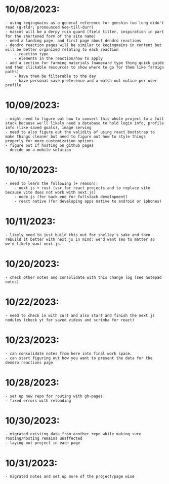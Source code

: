 # 10/08/2023:
    - using keqingmains as a general reference for genshin too long didn't read (g-tldr; pronounced Gee-till-durr)
    - mascot will be a derpy ruin guard (field tiller, inspiration in part for the shortened form of the site name)
    - need a landing page, and first page about dendro reactions
    - dendro reaction pages will be similar to keqingmains in content but will be better organized relating to each reaction
        - reaction type
        - elements in the reaction/how to apply
    - add a section for farming materials (namecard type thing quick guide and then clickable resources to show where to go for them like farmign paths)
        - have them be filterable to the day
        - have personal save preference and a watch out notice per user profile
    
# 10/09/2023:
    - might need to figure out how to convert this whole project to a full stack because we'll likely need a database to hold login info, profile info (like saved goals), image serving
    - need to also figure out the validity of using react bootstrap to make things cleaner but need to figure out how to style things properly for more customization options.
    - figure out if hosting on github pages
    - decide on a mobile solution
    
# 10/10/2023:
    - need to learn the following (+ reason):
        - next.js + rust (ssr for react projects and to replace vite because vite does not work with next.js)
        - node.js (for back end for fullstack development)
        - react native (for developing apps native to android or iphones)

# 10/11/2023:
    - likely need to just build this out for shelley's sake and then rebuild it better with next js in mind: we'd want seo to matter so we'd likely want next.js. 

# 10/20/2023:
    - check other notes and consolidate with this change log (see notepad notes)

# 10/22/2023:
    - need to check in with curt and also start and finish the next.js nodules (check yt for saved videos and scrimba for react)

# 10/23/2023:
    - can consolidate notes from here into final work space.
    - can start figuring out how you want to present the data for the dendro reactions page

# 10/28/2023:
    - set up new repo for routing with gh-pages
    - fixed errors with reloading

# 10/30/2023:
    - migrated existing data from another repo while making sure routing/hosting remains unaffected
    - laying out project in each page

# 10/31/2023:
    - migrated notes and set up more of the project/page wise